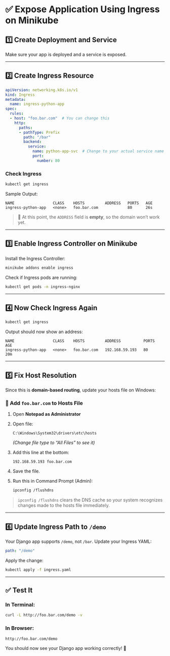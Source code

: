 
# ✅ Expose Application Using Ingress on Minikube

## 1️⃣ Create Deployment and Service

Make sure your app is deployed and a service is exposed.

---

## 2️⃣ Create Ingress Resource

```yaml
apiVersion: networking.k8s.io/v1
kind: Ingress
metadata:
  name: ingress-python-app
spec:
  rules:
  - host: "foo.bar.com"  # You can change this
    http:
      paths:
      - pathType: Prefix
        path: "/bar"
        backend:
          service:
            name: python-app-svc  # Change to your actual service name
            port:
              number: 80
````

### Check Ingress

```bash
kubectl get ingress
```

Sample Output:

```
NAME                 CLASS    HOSTS         ADDRESS   PORTS   AGE
ingress-python-app   <none>   foo.bar.com             80      26s
```

> 📌 At this point, the `ADDRESS` field is **empty**, so the domain won’t work yet.

---

## 3️⃣ Enable Ingress Controller on Minikube

Install the Ingress Controller:

```bash
minikube addons enable ingress
```

Check if Ingress pods are running:

```bash
kubectl get pods -n ingress-nginx
```

---

## 4️⃣ Now Check Ingress Again

```bash
kubectl get ingress
```

Output should now show an address:

```
NAME                 CLASS    HOSTS         ADDRESS          PORTS   AGE
ingress-python-app   <none>   foo.bar.com   192.168.59.193   80      20m
```

---

## 5️⃣ Fix Host Resolution

Since this is **domain-based routing**, update your hosts file on Windows:

### 🔧 Add `foo.bar.com` to Hosts File

1. Open **Notepad as Administrator**

2. Open file:

   ```
   C:\Windows\System32\drivers\etc\hosts
   ```

   *(Change file type to “All Files” to see it)*

3. Add this line at the bottom:

   ```
   192.168.59.193 foo.bar.com
   ```

4. Save the file.

5. Run this in Command Prompt (Admin):

   ```bash
   ipconfig /flushdns
   ```
> `ipconfig /flushdns` clears the DNS cache so your system recognizes changes made to the hosts file immediately.
---

## 6️⃣ Update Ingress Path to `/demo`

Your Django app supports `/demo`, not `/bar`.
Update your Ingress YAML:

```yaml
path: "/demo"
```

Apply the change:

```bash
kubectl apply -f ingress.yaml
```

---

## ✅ Test It

### In Terminal:

```bash
curl -L http://foo.bar.com/demo -v
```

### In Browser:

```
http://foo.bar.com/demo
```

You should now see your Django app working correctly! 🎉
```

